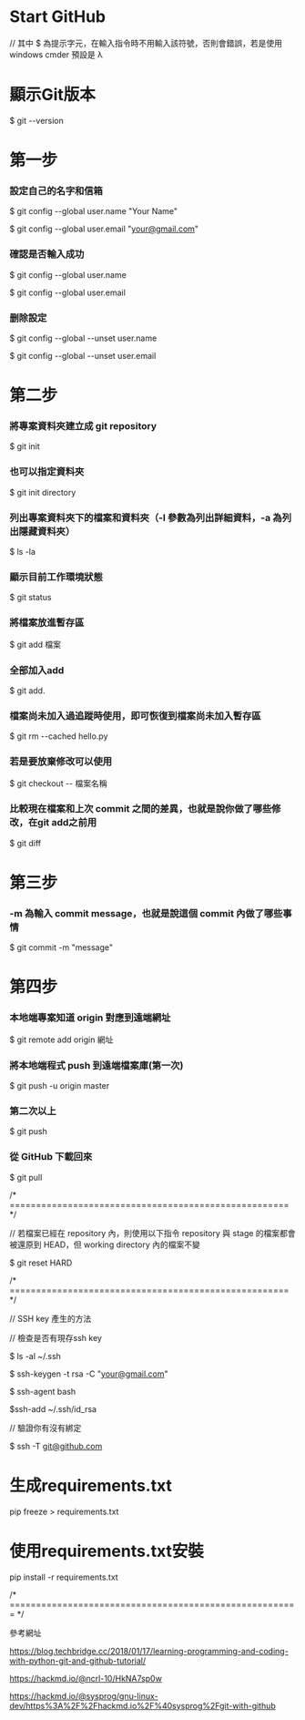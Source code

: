 # Start GitHub
// 其中 $ 為提示字元，在輸入指令時不用輸入該符號，否則會錯誤，若是使用 windows cmder 預設是 λ
# 顯示Git版本
$ git --version
# 第一步 
### 設定自己的名字和信箱
$ git config --global user.name "Your Name"

$ git config --global user.email "your@gmail.com"
### 確認是否輸入成功
$ git config --global user.name

$ git config --global user.email
### 删除設定
$ git config  --global --unset user.name

$ git config  --global --unset user.email
# 第二步
### 將專案資料夾建立成 git repository
$ git init
### 也可以指定資料夾
$ git init directory
### 列出專案資料夾下的檔案和資料夾（-l 參數為列出詳細資料，-a 為列出隱藏資料夾）
$ ls -la
### 顯示目前工作環境狀態
$ git status
### 將檔案放進暫存區
$ git add 檔案
### 全部加入add
$ git add.
### 檔案尚未加入過追蹤時使用，即可恢復到檔案尚未加入暫存區
$ git rm --cached hello.py
### 若是要放棄修改可以使用 
$ git checkout -- 檔案名稱
### 比較現在檔案和上次 commit 之間的差異，也就是說你做了哪些修改，在git add之前用
$ git diff
# 第三步
### -m 為輸入 commit message，也就是說這個 commit 內做了哪些事情
$ git commit -m "message"
# 第四步
### 本地端專案知道 origin 對應到遠端網址
$ git remote add origin 網址
### 將本地端程式 push 到遠端檔案庫(第一次)
$ git push -u origin master
### 第二次以上
$ git push

### 從 GitHub 下載回來
$ git pull

/* ===================================================== */


// 若檔案已經在 repository 內，則使用以下指令
repository 與 stage 的檔案都會被還原到 HEAD，但 working directory 內的檔案不變

$ git reset HARD

/* ===================================================== */

// SSH key 產生的方法

// 檢查是否有現存ssh key

$ ls -al ~/.ssh


$ ssh-keygen -t rsa -C "your@gmail.com"


$ ssh-agent bash


$ssh-add ~/.ssh/id_rsa


// 驗證你有沒有綁定

$ ssh -T git@github.com



# 生成requirements.txt
pip freeze > requirements.txt
# 使用requirements.txt安裝
pip install -r requirements.txt


/* ======================================================= */ 

參考網址

https://blog.techbridge.cc/2018/01/17/learning-programming-and-coding-with-python-git-and-github-tutorial/

https://hackmd.io/@ncrl-10/HkNA7sp0w 

https://hackmd.io/@sysprog/gnu-linux-dev/https%3A%2F%2Fhackmd.io%2F%40sysprog%2Fgit-with-github

